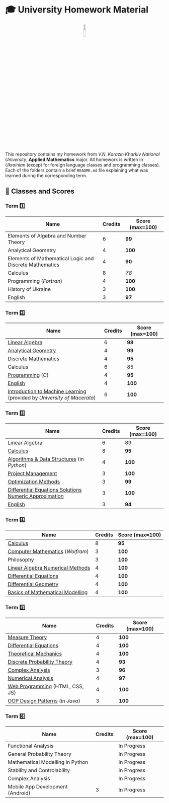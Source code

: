 # :mortar_board: University Homework Material

<p align="center">
  <img width="10%" src="https://github.com/ZamDimon/University-Homeworks/assets/29094239/0db5a6ba-0962-411e-8608-f73bed223a81">
</p>

This repository contains my homework from _V.N. Karazin Kharkiv National University_, **Applied Mathematics** major. All homework is written in _Ukrainian_ (except for foreign language classes and programming classes). Each of the folders contain a brief `README.md` file explaining what was learned during the corresponding term.

## :100: Classes and Scores

### Term :one:

| Name      | Credits | Score (max=100) |
| ---       | ---     | ---   |
| Elements of Algebra and Number Theory | 6 | **99** |
| Analytical Geometry | 4 | **100** |
| Elements of Mathematical Logic and Discrete Mathematics | 4 | **90** |
| Calculus  | 8 | _78_ |
| Programming (_Fortran_) | 4 | **100** |
| History of Ukraine | 3 | **100** |
| English | 3 | **97** |

### Term :two:

| Name      | Credits | Score (max=100) |
| ---       | ---     | ---   |
| [Linear Algebra](Term%202/Linear%20Algebra) | 6 | **98** |
| [Analytical Geometry](Term%202/Geometry) | 4 | **99** |
| [Discrete Mathematics](Term%202/Discrete%20Mathematics) | 4 | **95** |
| Calculus  | 6 | 85 |
| [Programming](Term%202/Programming) (_C_) | 4 | **95** |
| [English](Term%202/English) | 4 | **100** |
| [Introduction to Machine Learning](https://github.com/ZamDimon/ML-Wikipedia-Runner) (provided by _University of Macerata_)| 6 | **100** |

### Term :three:

| Name      | Credits | Score (max=100) |
| ---       | ---     | ---   |
| [Linear Algebra](Term%203/Linear%20Algebra) | 6 | 89 |
| [Calculus](Term%203/Calculus) | 8 | **95** |
| [Algorithms & Data Structures](Term%203/Algorithms%20and%20Data%20Structures) (in _Python_) | 4 | **100** |
| [Project Management](Term%203/Project%20Managment)  | 3 | **100** |
| [Optimization Methods](Term%203/Optimization) | 3 | **99** |
| [Differential Equations Solutions Numeric Approximation](Term%203/DE%20Numerical%20Methods) | 3 | **100** |
| [English](Term%203/English) | 3 | **94** |

### Term :four:

| Name      | Credits | Score (max=100) |
| ---       | ---     | ---   |
| [Calculus](Term%204/Calculus) |  8 | **95** |
| [Computer Mathematics](Term%204/Computer%20Mathematics) (_Wolfram_) | 3 | **100** |
| Philosophy | 3 | **100** |
| [Linear Algebra Numerical Methods](Term%204/Linear%20Algebra%20Numerical%20Methods)  | 4 | **100** |
| [Differential Equations](Term%204/Differential%20Equations) | 4 | **100** |
| [Differential Geometry](Term%204/Differential%20Geometry) | 4 | **100** |
| [Basics of Mathematical Modelling](Term%204/Mathematical%20Modelling) | 4 | **100** |

### Term :five:

| Name      | Credits | Score (max=100) |
| ---       | ---     | ---   |
| [Measure Theory](Term%205/Measure%20Theory/pdf) | 4 | **100** |
| [Differential Equations](Term%205/Differential%20Equations/pdf) | 4 | **100** |
| [Theoretical Mechanics](Term%205/Mechanics/pdf) | 4 | **100** |
| [Discrete Probability Theory](Term%205/Probability%20Theory/pdf) | 4 | **93** |
| [Complex Analysis](Term%205/Complex%20Analysis/pdf) | 3 | **96** |
| [Numerical Analysis](Term%205/Numerical%20Analysis/pdf) | 4 | **97** |
| [Web Programming](https://github.com/ZamDimon/website-portfolio-backend) (HTML, CSS, JS) | 4 | **100** |
| [OOP Design Patterns](https://github.com/ZamDimon/java-oop-course) (in _Java_) | 3 | **100** |

### Term :six:

| Name      | Credits | Score (max=100) |
| ---       | ---     | ---   |
| Functional Analysis |  | In Progress |
| General Probability Theory |  | In Progress |
| Mathematical Modelling in Python |  | In Progress |
| Stability and Controlability |  | In Progress |
| Complex Analysis |  | In Progress |
| Mobile App Development (Android) | 3 | In Progress |
